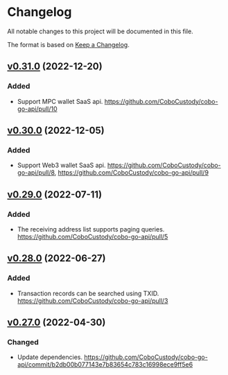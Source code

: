 # Changelog

All notable changes to this project will be documented in this file.

The format is based on [Keep a Changelog](https://keepachangelog.com/en/1.0.0/).

## [v0.31.0] (2022-12-20)
[v0.31.0]: https://github.com/CoboCustody/cobo-go-api/compare/v0.30.0...v0.31.0

### Added
- Support MPC wallet SaaS api. https://github.com/CoboCustody/cobo-go-api/pull/10


## [v0.30.0] (2022-12-05)
[v0.30.0]: https://github.com/CoboCustody/cobo-go-api/compare/v0.29.0...v0.30.0

### Added
- Support Web3 wallet SaaS api. https://github.com/CoboCustody/cobo-go-api/pull/8, https://github.com/CoboCustody/cobo-go-api/pull/9

## [v0.29.0] (2022-07-11)
[v0.29.0]: https://github.com/CoboCustody/cobo-go-api/compare/v0.28.0...v0.29.0

### Added
- The receiving address list supports paging queries. https://github.com/CoboCustody/cobo-go-api/pull/5

## [v0.28.0] (2022-06-27)
[v0.28.0]: https://github.com/CoboCustody/cobo-go-api/compare/v0.27.0...v0.28.0

### Added 
- Transaction records can be searched using TXID. https://github.com/CoboCustody/cobo-go-api/pull/3


## [v0.27.0] (2022-04-30)
[v0.27.0]: https://github.com/CoboCustody/cobo-go-api/compare/v0.26.0...v0.27.0

### Changed
- Update dependencies. https://github.com/CoboCustody/cobo-go-api/commit/b2db00b077143e7b83654c783c16998ece9ff5e6




